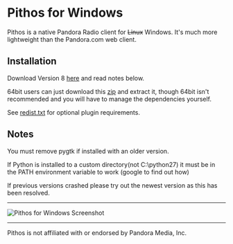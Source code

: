 Pithos for Windows
=============

Pithos is a native Pandora Radio client for ~~Linux~~ Windows. It's much more lightweight than the Pandora.com web client.

Installation
-----------
Download Version 8 [here](http://dl.tingping.se/pithos_for_windows/Pithos_Installer-Version8.exe) and read notes below.

64bit users can just download this [zip](https://github.com/TingPing/pithos-for-windows/archive/master.zip) and extract it, though 64bit isn't recommended and you will have to manage the dependencies yourself.

See [redist.txt](https://github.com/TingPing/pithos-for-windows/blob/master/windows/redist.txt) for optional plugin requirements.

Notes
-----

You must remove pygtk if installed with an older version.

If Python is installed to a custom directory(not C:\python27) it must be in the PATH environment variable to work (google to find out how) 

If previous versions crashed please try out the newest version as this has been resolved.

------------------

![Pithos for Windows Screenshot](http://i.imgur.com/PcAMD.png)

------------------

Pithos is not affiliated with or endorsed by Pandora Media, Inc.
